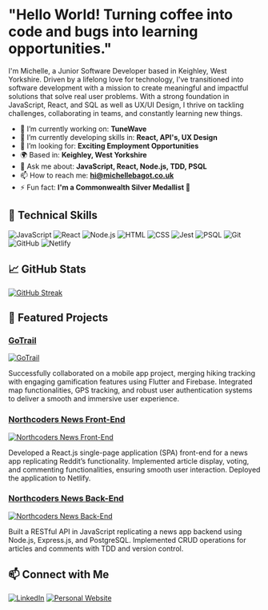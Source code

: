 # "Hello World! Turning coffee into code and bugs into learning opportunities." 

I'm Michelle, a Junior Software Developer based in Keighley, West Yorkshire. Driven by a lifelong love for technology, I've transitioned into software development with a mission to create meaningful and impactful solutions that solve real user problems. With a strong foundation in JavaScript, React, and SQL as well as UX/UI Design, I thrive on tackling challenges, collaborating in teams, and constantly learning new things.

- 🔭 I’m currently working on: **TuneWave**
- 🌱 I’m currently developing skills in: **React, API's, UX Design**
- 👯 I’m looking for: **Exciting Employment Opportunities**
- 🌍 Based in: **Keighley, West Yorkshire**
- 💬 Ask me about: **JavaScript, React, Node.js, TDD, PSQL**
- 📫 How to reach me: **hi@michellebagot.co.uk**
- ⚡ Fun fact: **I'm a Commonwealth Silver Medallist 🥈**

## 🚀 Technical Skills

![JavaScript](https://img.shields.io/badge/-JavaScript-F7DF1E?style=for-the-badge&logo=javascript&logoColor=black)
![React](https://img.shields.io/badge/-React-61DAFB?style=for-the-badge&logo=react&logoColor=black)
![Node.js](https://img.shields.io/badge/-Node.js-339933?style=for-the-badge&logo=node.js&logoColor=white)
![HTML](https://img.shields.io/badge/-HTML5-E34F26?style=for-the-badge&logo=html5&logoColor=white)
![CSS](https://img.shields.io/badge/-CSS3-1572B6?style=for-the-badge&logo=css3&logoColor=white)
![Jest](https://img.shields.io/badge/-Jest-F48120?style=for-the-badge&logo=Jest&logoColor=white)
![PSQL](https://img.shields.io/badge/-PSQL-4479A1?style=for-the-badge&logo=postgresql&logoColor=white)
![Git](https://img.shields.io/badge/-Git-F05032?style=for-the-badge&logo=git&logoColor=white)
![GitHub](https://img.shields.io/badge/-GitHub-181717?style=for-the-badge&logo=github&logoColor=white)
![Netlify](https://img.shields.io/badge/-Netlify-00C7B7?style=for-the-badge&logo=netlify&logoColor=white)


## 📈 GitHub Stats

[![GitHub Streak](https://streak-stats.demolab.com/?user=Michellebagot&theme=radical)](https://git.io/streak-stats)

## 📝 Featured Projects

### [GoTrail](https://github.com/michellebagot/GoTrail)
[![GoTrail](https://img.shields.io/badge/Flutter%20%7C%20Firebase-brightgreen?style=for-the-badge)](https://github.com/michellebagot/GoTrail)

Successfully collaborated on a mobile app project, merging hiking tracking with engaging gamification features using Flutter and Firebase. Integrated map functionalities, GPS tracking, and robust user authentication systems to deliver a smooth and immersive user experience.

### [Northcoders News Front-End](https://github.com/michellebagot/northcoders-news-front-end)
[![Northcoders News Front-End](https://img.shields.io/badge/-React%20%7C%20Netlify-blue?style=for-the-badge)](https://github.com/michellebagot/northcoders-news-front-end)

Developed a React.js single-page application (SPA) front-end for a news app replicating Reddit’s functionality. Implemented article display, voting, and commenting functionalities, ensuring smooth user interaction. Deployed the application to Netlify.

### [Northcoders News Back-End](https://github.com/michellebagot/northcoders-news-back-end)
[![Northcoders News Back-End](https://img.shields.io/badge/-Node.js%20%7C%20Express.js%20%7C%20PostgreSQL-green?style=for-the-badge)](https://github.com/michellebagot/northcoders-news-back-end)

Built a RESTful API in JavaScript replicating a news app backend using Node.js, Express.js, and PostgreSQL. Implemented CRUD operations for articles and comments with TDD and version control.


## 📫 Connect with Me

[![LinkedIn](https://img.shields.io/badge/-LinkedIn-0077B5?style=for-the-badge&logo=linkedin&logoColor=white)](https://www.linkedin.com/in/michellebagot/)
[![Personal Website](https://img.shields.io/badge/-Website-000000?style=for-the-badge&logo=About.me&logoColor=white)](https://michellebagot.co.uk)
